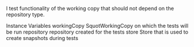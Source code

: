 I test functionality of the working copy that should not depend on the repository type.

Instance Variables
	workingCopy 		SquotWorkingCopy on which the tests will be run
	repository 			repository created for the tests
	store 				Store that is used to create snapshots during tests